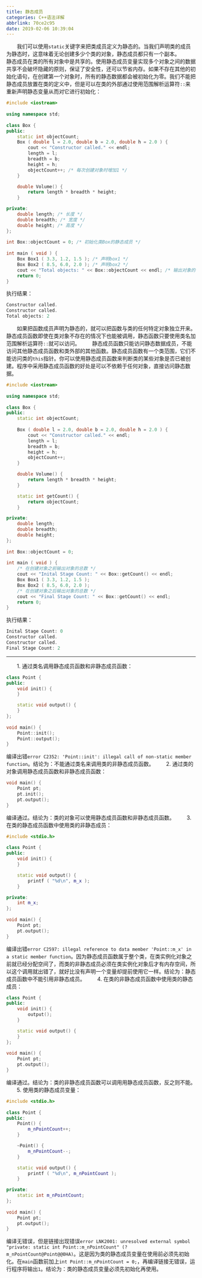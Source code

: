 ```yaml
---
title: 静态成员
categories: C++语法详解
abbrlink: 70ce2c95
date: 2019-02-06 10:39:04
---
```

&emsp;&emsp;我们可以使用`static`关键字来把类成员定义为静态的。当我们声明类的成员为静态时，这意味着无论创建多少个类的对象，静态成员都只有一个副本。<!--more-->
&emsp;&emsp;静态成员在类的所有对象中是共享的。使用静态成员变量实现多个对象之间的数据共享不会破坏隐藏的原则，保证了安全性，还可以节省内存。如果不存在其他的初始化语句，在创建第一个对象时，所有的静态数据都会被初始化为零。我们不能把静态成员放置在类的定义中，但是可以在类的外部通过使用范围解析运算符`::`来重新声明静态变量从而对它进行初始化：

``` cpp
#include <iostream>
​
using namespace std;
​
class Box {
public:
    static int objectCount;
    Box ( double l = 2.0, double b = 2.0, double h = 2.0 ) {
        cout << "Constructor called." << endl;
        length = l;
        breadth = b;
        height = h;
        objectCount++; /* 每次创建对象时增加1 */
    }

    double Volume() {
        return length * breadth * height;
    }

private:
    double length; /* 长度 */
    double breadth; /* 宽度 */
    double height; /* 高度 */
};
​
int Box::objectCount = 0; /* 初始化类Box的静态成员 */
​
int main ( void ) {
    Box Box1 ( 3.3, 1.2, 1.5 ); /* 声明box1 */
    Box Box2 ( 8.5, 6.0, 2.0 ); /* 声明box2 */
    cout << "Total objects: " << Box::objectCount << endl; /* 输出对象的总数 */
    return 0;
}
```

执行结果：

``` cpp
Constructor called.
Constructor called.
Total objects: 2
```

&emsp;&emsp;如果把函数成员声明为静态的，就可以把函数与类的任何特定对象独立开来。静态成员函数即使在类对象不存在的情况下也能被调用，静态函数只要使用类名加范围解析运算符`::`就可以访问。
&emsp;&emsp;静态成员函数只能访问静态数据成员，不能访问其他静态成员函数和类外部的其他函数。静态成员函数有一个类范围，它们不能访问类的`this`指针。你可以使用静态成员函数来判断类的某些对象是否已被创建。程序中采用静态成员函数的好处是可以不依赖于任何对象，直接访问静态数据。

``` cpp
#include <iostream>
​
using namespace std;
​
class Box {
public:
    static int objectCount;
​
    Box ( double l = 2.0, double b = 2.0, double h = 2.0 ) {
        cout << "Constructor called." << endl;
        length = l;
        breadth = b;
        height = h;
        objectCount++;
    }

    double Volume() {
        return length * breadth * height;
    }

    static int getCount() {
        return objectCount;
    }

private:
    double length;
    double breadth;
    double height;
};
​
int Box::objectCount = 0;
​
int main ( void ) {
    /* 在创建对象之前输出对象的总数 */
    cout << "Inital Stage Count: " << Box::getCount() << endl;
    Box Box1 ( 3.3, 1.2, 1.5 );
    Box Box2 ( 8.5, 6.0, 2.0 );
    /* 在创建对象之后输出对象的总数 */
    cout << "Final Stage Count: " << Box::getCount() << endl;
    return 0;
}
```

执行结果：

``` cpp
Inital Stage Count: 0
Constructor called.
Constructor called.
Final Stage Count: 2
```

---

&emsp;&emsp;1. 通过类名调用静态成员函数和非静态成员函数：

``` cpp
class Point {
public:
    void init() {
    }

    static void output() {
    }
};
​
void main() {
    Point::init();
    Point::output();
}
```

编译出错`error C2352: 'Point::init': illegal call of non-static member function`。结论为：不能通过类名来调用类的非静态成员函数。
&emsp;&emsp;2. 通过类的对象调用静态成员函数和非静态成员函数：

``` cpp
void main() {
    Point pt;
    pt.init();
    pt.output();
}
```

编译通过。结论为：类的对象可以使用静态成员函数和非静态成员函数。
&emsp;&emsp;3. 在类的静态成员函数中使用类的非静态成员：

``` cpp
#include <stdio.h>
​
class Point {
public:
    void init() {
    }

    static void output() {
        printf ( "%d\n", m_x );
    }

private:
    int m_x;
};
​
void main() {
    Point pt;
    pt.output();
}
```

编译出错`error C2597: illegal reference to data member 'Point::m_x' in a static member function`。因为静态成员函数属于整个类，在类实例化对象之前就已经分配空间了，而类的非静态成员必须在类实例化对象后才有内存空间，所以这个调用就出错了，就好比没有声明一个变量却提前使用它一样。结论为：静态成员函数中不能引用非静态成员。
&emsp;&emsp;4. 在类的非静态成员函数中使用类的静态成员：

``` cpp
class Point {
public:
    void init() {
        output();
    }

    static void output() {
    }
};
​
void main() {
    Point pt;
    pt.output();
}
```

编译通过。结论为：类的非静态成员函数可以调用用静态成员函数，反之则不能。
&emsp;&emsp;5. 使用类的静态成员变量：

``` cpp
#include <stdio.h>
​
class Point {
public:
    Point() {
        m_nPointCount++;
    }

    ~Point() {
        m_nPointCount--;
    }

    static void output() {
        printf ( "%d\n", m_nPointCount );
    }

private:
    static int m_nPointCount;
};
​
void main() {
    Point pt;
    pt.output();
}
```

编译无错误，但是链接出现错误`error LNK2001: unresolved external symbol "private: static int Point::m_nPointCount" (?m_nPointCount@Point@@0HA)`。这是因为类的静态成员变量在使用前必须先初始化。在`main`函数前加上`int Point::m_nPointCount = 0;`，再编译链接无错误，运行程序将输出`1`。结论为：类的静态成员变量必须先初始化再使用。